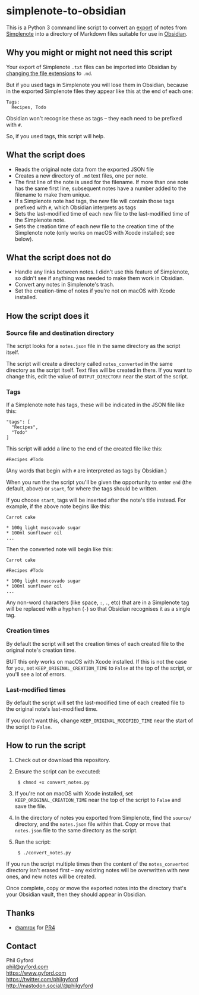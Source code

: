 # simplenote-to-obsidian

This is a Python 3 command line script to convert an [export][export] of notes from [Simplenote][sn] into a directory of Markdown files suitable for use in [Obsidian][ob].

[export]: https://simplenote.com/help/#export
[sn]: https://simplenote.com
[ob]: https://obsidian.md

## Why you might or might not need this script

Your export of Simplenote `.txt` files can be imported into Obsidian by [changing the file extensions][ext] to `.md`.

[ext]: https://osxdaily.com/2016/11/08/batch-change-file-extensions-mac/

But if you used tags in Simplenote you will lose them in Obsidian, because in the exported Simplenote files they appear like this at the end of each one:

    Tags:
      Recipes, Todo

Obsidian won't recognise these as tags – they each need to be prefixed with `#`.

So, if you used tags, this script will help.


## What the script does

* Reads the original note data from the exported JSON file
* Creates a new directory of `.md` text files, one per note.
* The first line of the note is used for the filename. If more than one note has the same first line, subsequent notes have a number added to the filename to make them unique.
* If s Simplenote note had tags, the new file will contain those tags prefixed with `#`, which Obsidian interprets as tags
* Sets the last-modified time of each new file to the last-modified time of the Simplenote note.
* Sets the creation time of each new file to the creation time of the Simplenote note (only works on macOS with Xcode installed; see below).


## What the script does not do

* Handle any links between notes. I didn't use this feature of Simplenote, so didn't see if anything was needed to make them work in Obsidian.
* Convert any notes in Simplenote's trash.
* Set the creation-time of notes if you're not on macOS with Xcode installed.


## How the script does it

### Source file and destination directory

The script looks for a `notes.json` file in the same directory as the script itself.

The script will create a directory called `notes_converted` in the same directory as the script itself. Text files will be created in there. If you want to change this, edit the value of `OUTPUT_DIRECTORY` near the start of the script.

### Tags

If a Simplenote note has tags, these will be indicated in the JSON file like this:

    "tags": [
      "Recipes",
      "Todo"
    ]

This script will addd a line to the end of the created file like this:

    #Recipes #Todo

(Any words that begin with `#` are interpreted as tags by Obsidian.)

When you run the the script you'll be given the opportunity to enter `end` (the default, above) or `start`, for where the tags should be written.

If you choose `start`, tags will be inserted after the note's title instead. For example, if the above note begins like this:

    Carrot cake

    * 100g light muscovado sugar
    * 100ml sunflower oil
    ...

Then the converted note will begin like this:

    Carrot cake

    #Recipes #Todo

    * 100g light muscovado sugar
    * 100ml sunflower oil
    ...

Any non-word characters (like space, `:`, `.`, etc) that are in a Simplenote tag will be replaced with a hyphen (`-`) so that Obsidian recognises it as a single tag.

### Creation times

By default the script will set the creation times of each created file to the original note's creation time.

BUT this only works on macOS with Xcode installed. If this is not the case for you, set `KEEP_ORIGINAL_CREATION_TIME` to `False` at the top of the script, or you'll see a lot of errors.

### Last-modified times

By default the script will set the last-modified time of each created file to the original note's last-modified time.

If you don't want this, change `KEEP_ORIGINAL_MODIFIED_TIME` near the start of the script to `False`.


## How to run the script

1. Check out or download this repository.

2. Ensure the script can be executed:

        $ chmod +x convert_notes.py

3. If you're not on macOS with Xcode installed, set `KEEP_ORIGINAL_CREATION_TIME` near the top of the script to `False` and save the file.

4. In the directory of notes you exported from Simplenote, find the `source/` directory, and the `notes.json` file within that. Copy or move that `notes.json` file to the same directory as the script.

5. Run the script:

        $ ./convert_notes.py

If you run the script multiple times then the content of the `notes_converted` directory isn't erased first – any existing notes will be overwritten with new ones, and new notes will be created.

Once complete, copy or move the exported notes into the directory that's your Obsidian vault, then they should appear in Obsidian.

## Thanks

* [@amrox](https://github.com/amrox) for [PR4](https://github.com/philgyford/simplenote-to-obsidian/pull/4)

## Contact

Phil Gyford  
phil@gyford.com  
https://www.gyford.com  
https://twitter.com/philgyford  
http://mastodon.social/@philgyford
